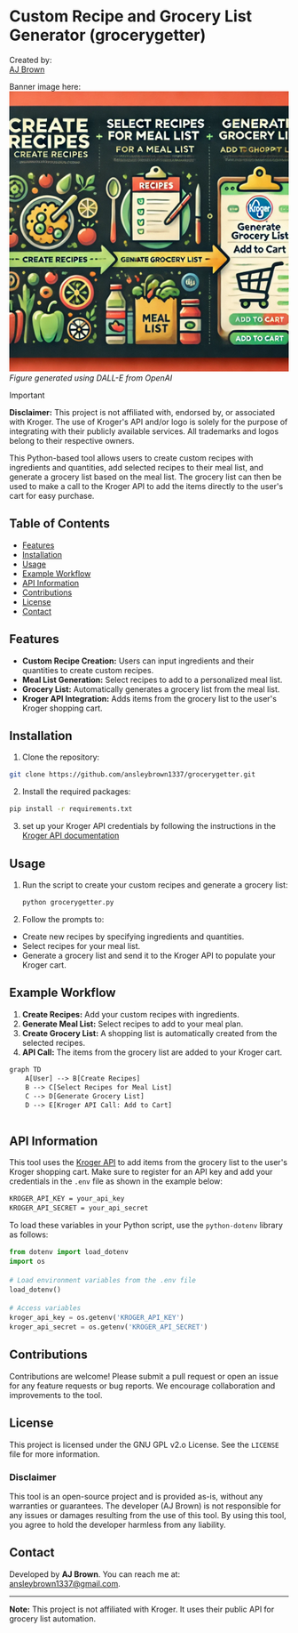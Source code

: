 # Custom Recipe and Grocery List Generator (grocerygetter)
Created by: <br/>
[AJ Brown](https://sites.google.com/view/ansleyjbrown)<br/>

Banner image here:
![banner](./figs/banner.png)
*Figure generated using DALL-E from OpenAI*

> [!IMPORTANT]
> **Disclaimer:** This project is not affiliated with, endorsed by, or associated with Kroger. The use of Kroger's API and/or logo is solely for the purpose of integrating with their publicly available services. All trademarks and logos belong to their respective owners.


This Python-based tool allows users to create custom recipes with ingredients and quantities, add selected recipes to their meal list, and generate a grocery list based on the meal list. The grocery list can then be used to make a call to the Kroger API to add the items directly to the user's cart for easy purchase.

## Table of Contents

- [Features](#features)
- [Installation](#installation)
- [Usage](#usage)
- [Example Workflow](#example-workflow)
- [API Information](#api-information)
- [Contributions](#contributions)
- [License](#license)
- [Contact](#contact)

## Features

- **Custom Recipe Creation:** Users can input ingredients and their quantities to create custom recipes.
- **Meal List Generation:** Select recipes to add to a personalized meal list.
- **Grocery List:** Automatically generates a grocery list from the meal list.
- **Kroger API Integration:** Adds items from the grocery list to the user's Kroger shopping cart.

## Installation
1. Clone the repository:
```bash
git clone https://github.com/ansleybrown1337/grocerygetter.git
```
2. Install the required packages:
```bash
pip install -r requirements.txt
```
3. set up your Kroger API credentials by following the instructions in the [Kroger API documentation](https://developer.kroger.com/documentation)

## Usage

1. Run the script to create your custom recipes and generate a grocery list:
   ```bash
   python grocerygetter.py
   ```

2. Follow the prompts to:
- Create new recipes by specifying ingredients and quantities.
- Select recipes for your meal list.
- Generate a grocery list and send it to the Kroger API to populate your Kroger cart.

## Example Workflow

1. **Create Recipes:** Add your custom recipes with ingredients.
2. **Generate Meal List:** Select recipes to add to your meal plan.
3. **Create Grocery List:** A shopping list is automatically created from the selected recipes.
4. **API Call:** The items from the grocery list are added to your Kroger cart.

```mermaid
graph TD
    A[User] --> B[Create Recipes]
    B --> C[Select Recipes for Meal List]
    C --> D[Generate Grocery List]
    D --> E[Kroger API Call: Add to Cart]
    
```

## API Information

This tool uses the [Kroger API](https://developer.kroger.com/) to add items from the grocery list to the user's Kroger shopping cart. Make sure to register for an API key and add your credentials in the `.env` file as shown in the example below:

```bash
KROGER_API_KEY = your_api_key 
KROGER_API_SECRET = your_api_secret
```


To load these variables in your Python script, use the `python-dotenv` library as follows:

```python
from dotenv import load_dotenv
import os

# Load environment variables from the .env file
load_dotenv()

# Access variables
kroger_api_key = os.getenv('KROGER_API_KEY')
kroger_api_secret = os.getenv('KROGER_API_SECRET')
```

## Contributions

Contributions are welcome! Please submit a pull request or open an issue for any feature requests or bug reports. We encourage collaboration and improvements to the tool.

## License

This project is licensed under the GNU GPL v2.o License. See the `LICENSE` file for more information.

### Disclaimer
This tool is an open-source project and is provided as-is, without any warranties or guarantees. The developer (AJ Brown) is not responsible for any issues or damages resulting from the use of this tool. By using this tool, you agree to hold the developer harmless from any liability.

## Contact

Developed by **AJ Brown**. You can reach me at: [ansleybrown1337@gmail.com](mailto:ansleybrown1337@gmail.com).

---
**Note:** This project is not affiliated with Kroger. It uses their public API for grocery list automation.
